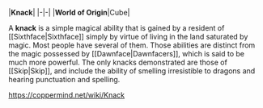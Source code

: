 |**Knack**|
|-|-|
|**World of Origin**|Cube|

A **knack** is a simple magical ability that is gained by a resident of [[Sixthface\|Sixthface]] simply by virtue of living in the land saturated by magic. Most people have several of them. Those abilities are distinct from the magic possessed by [[Dawnface\|Dawnfacers]], which is said to be much more powerful.
The only knacks demonstrated are those of [[Skip\|Skip]], and include the ability of smelling irresistible to dragons and hearing punctuation and spelling.



https://coppermind.net/wiki/Knack